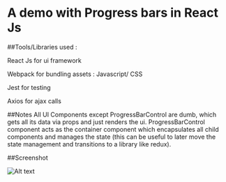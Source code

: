 # A demo with Progress bars in React Js


##Tools/Libraries used :

React Js for ui framework

Webpack for bundling assets : Javascript/ CSS

Jest for testing

Axios for ajax calls

##Notes
All UI Components except ProgressBarControl are dumb, which gets all its data via props and just renders the ui. ProgressBarControl component acts as the container component 
which encapsulates all child components and manages the state (this can be useful to later move the state management and transitions to a library like redux).

##Screenshot

![Alt text](https://cloud.githubusercontent.com/assets/134557/22097978/09da8e30-de78-11e6-875b-99ad297b7495.png "Optional title")
